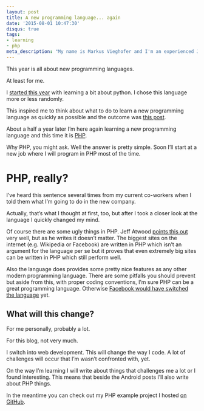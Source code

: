 ```yaml
---
layout: post
title: A new programming language... again
date: '2015-08-01 10:47:30'
disqus: true
tags:
- learning
- php
meta_description: "My name is Markus Vieghofer and I'm an experienced Java developer located in Austria. I write about Java, Android and other technology stuff."
---
```



This year is all about new programming languages.

At least for me.

I [started this year](/new-year-new-language-python/) with learning a bit about python. I chose this language more or less randomly.

This inspired me to think about what to do to learn a new programming language as quickly as possible and the outcome was [this post](/how-to-learn-a-new-programming-language/).

About a half a year later I’m here again learning a new programming language and this time it is [PHP](http://php.net/).

Why PHP, you might ask. Well the answer is pretty simple. Soon I’ll start at a new job where I will program in PHP most of the time.


# PHP, really?

I’ve heard this sentence several times from my current co-workers when I told them what I’m going to do in the new company.

Actually, that’s what I thought at first, too, but after I took a closer look at the language I quickly changed my mind.

Of course there are some ugly things in PHP. Jeff Atwood [points this out](http://blog.codinghorror.com/php-sucks-but-it-doesnt-matter/) very well, but as he writes it doesn’t matter. The biggest sites on the internet (e.g. Wikipedia or Facebook) are written in PHP which isn’t an argument for the language per se but it proves that even extremely big sites can be written in PHP which still perform well.

Also the language does provides some pretty nice features as any other modern programming language. There are some pitfalls you should prevent but aside from this, with proper coding conventions, I’m sure PHP can be a great programming language. Otherwise [Facebook would have switched the language](http://www.quora.com/Why-cant-Facebook-stop-using-PHP) yet.


## What will this change?

For me personally, probably a lot.

For this blog, not very much.

I switch into web development. This will change the way I code. A lot of challenges will occur that I’m wasn’t confronted with, yet.

On the way I’m learning I will write about things that challenges me a lot or I found interesting. This means that beside the Android posts I’ll also write about PHP things.

In the meantime you can check out my PHP example project I hosted [on GitHub](https://github.com/mvieghofer/PHBlog).
